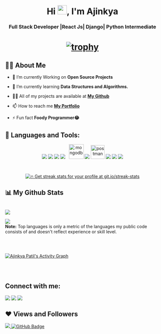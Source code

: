 <h1 align="center">Hi <img src="https://raw.githubusercontent.com/MartinHeinz/MartinHeinz/master/wave.gif" width="30px">, I'm Ajinkya</h1>
<h3 align="center">Full Stack Developer |React Js| Django| Python Intermediate </h3>

<h1 align = "center">

[![trophy](https://github-profile-trophy.vercel.app/?username=Ajinkyap331&theme=onedark)](https://github.com/ryo-ma/github-profile-trophy)


</h1>

## 🙋‍♂️ About Me

- 🔭 I’m currently Working on **Open Source Projects**

- 🌱 I’m currently learning **Data Structures and Algorithms.**

- 👨‍💻 All of my projects are available at **[My Github](https://github.com/Ajinkyap331?tab=repositories)**

- 📫 How to reach me **[My Portfolio](https://ajinkyapatil.web.app/)**

- ⚡ Fun fact **Foody Programmer😂**

## 🚀 Languages and Tools:

<p align="center"> 
    <a> <img src="https://img.icons8.com/color/48/000000/django.png"/> </a>
    <a> <img src="https://img.icons8.com/color/48/000000/python--v2.png"/> </a> 
    <a> <img src="https://img.icons8.com/color/48/000000/c-plus-plus-logo.png"/> </a> 
    <a style="padding-right:8px;"  target="_blank"> <img src="https://img.icons8.com/color/48/26e07f/react-native.png"/> </a> 
    <a> <img src="https://img.icons8.com/windows/48/26e07f/node-js.png" alt="mongodb" width="48" height="48"/> </a> 
    <a> <img src="https://img.icons8.com/color/48/26e07f/css3.png"/> </a> 
    <a> <img src="https://img.icons8.com/color/144/26e07f/html-5--v1.png" alt="postman" width="45" height="45"/> </a>   
    <a> <img src="https://img.icons8.com/color/48/26e07f/java-coffee-cup-logo--v1.png"/></a> 
    <a> <img src="https://img.icons8.com/color/48/26e07f/flutter.png"/></a>
    <a> <img src="https://img.icons8.com/color/48/000000/firebase.png"/></a>
     
</p>

<br/>

<p align="center">
    <a href="https://github.com/Ajinkyap331/github-readme-streak-stats">
        <img title="🔥 Get streak stats for your profile at git.io/streak-stats"  src="https://github-readme-streak-stats.herokuapp.com/?user=Ajinkyap331&theme=black-ice&hide_border=true&stroke=0000&background=060A0CD0"/>
    </a>
</p>

## 📊 My Github Stats

  <br/>
    <a href="https://github.com/Ajinkyap331/github-readme-stats"><img  src="https://github-readme-stats.vercel.app/api?username=Ajinkyap331&show_icons=true&count_private=true&theme=react&hide_border=true&bg_color=0D1117" /></a>

  <a href="https://github.com/Ajinkyap331/github-readme-stats"><img src="https://github-readme-stats.vercel.app/api/top-langs/?username=Ajinkyap331&langs_count=8&count_private=true&layout=compact&theme=react&hide_border=true&bg_color=0D1117" /></a>
  <br/>
  <b>Note:</b> Top languages is only a metric of the languages my public code consists of and doesn't reflect experience or skill level.


<br/>
<br/>

<a href="https://github.com/Ajinkyap331/github-readme-activity-graph"><img alt="Ajinkya Patil's Activity Graph" src="https://activity-graph.herokuapp.com/graph?username=Ajinkyap331&bg_color=0D1117&color=5BCDEC&line=5BCDEC&point=FFFFFF&hide_border=true" /></a>

<br/>
<br/>

## Connect with me:
<p align="left">

<a href = "mailto:ajinkyap331@gmail.com"><img src="https://img.icons8.com/material-outlined/48/ffffff/email.png"/></a>
<a href = "https://www.linkedin.com/in/ajinkya-patil-144709208"><img src="https://img.icons8.com/color/50/000000/linkedin.png"/></a>
<a href = "https://www.instagram.com/ajinkya_03_03/"><img src="https://img.icons8.com/fluent/48/000000/instagram-new.png"/></a>

</p>

## ❤ Views and Followers
<a href="https://github.com/Meghna-DAS/github-profile-views-counter">
    <img src="https://komarev.com/ghpvc/?username=Ajinkyap331">
</a>
<a href="https://github.com/Ajinkyap331?tab=followers"><img src="https://img.shields.io/github/followers/Ajinkyap331?label=Followers&style=social" alt="GitHub Badge"></a>
